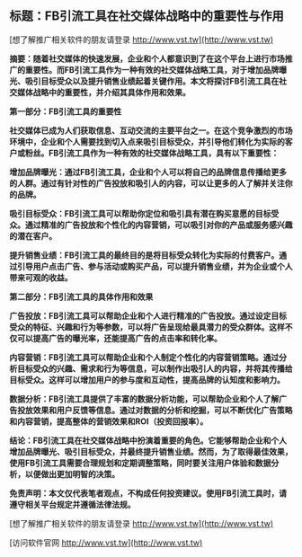 ## **标题：FB引流工具在社交媒体战略中的重要性与作用**

[想了解推广相关软件的朋友请登录 http://www.vst.tw](http://www.vst.tw)

**摘要：随着社交媒体的快速发展，企业和个人都意识到了在这个平台上进行市场推广的重要性。而FB引流工具作为一种有效的社交媒体战略工具，对于增加品牌曝光、吸引目标受众以及提升销售业绩起着关键作用。本文将探讨FB引流工具在社交媒体战略中的重要性，并介绍其具体作用和效果。**

**第一部分：FB引流工具的重要性**

**社交媒体已成为人们获取信息、互动交流的主要平台之一。在这个竞争激烈的市场环境中，企业和个人需要找到切入点来吸引目标受众，并引导他们转化为实际的客户或粉丝。FB引流工具作为一种有效的社交媒体战略工具，具有以下重要性：**

**增加品牌曝光：通过FB引流工具，企业和个人可以将自己的品牌信息传播给更多的人群。通过有针对性的广告投放和吸引人的内容，可以让更多的人了解并关注你的品牌。**

**吸引目标受众：FB引流工具可以帮助你定位和吸引具有潜在购买意愿的目标受众。通过精准的广告投放和个性化的内容营销，可以吸引对你的产品或服务感兴趣的潜在客户。**

**提升销售业绩：FB引流工具的最终目的是将目标受众转化为实际的付费客户。通过引导用户点击广告、参与活动或购买产品，可以提升销售业绩，并为企业或个人带来可观的收益。**

**第二部分：FB引流工具的具体作用和效果**

**广告投放：FB引流工具可以帮助企业和个人进行精准的广告投放。通过设定目标受众的特征、兴趣和行为等参数，可以将广告呈现给最具潜力的受众群体。这样不仅可以提高广告的曝光率，还能提高广告的点击率和转化率。**

**内容营销：FB引流工具可以帮助企业和个人制定个性化的内容营销策略。通过分析目标受众的兴趣、需求和行为等信息，可以制作出吸引人的内容，并将其传播给目标受众。这样可以增加用户的参与度和互动性，提高品牌的认知度和影响力。**

**数据分析：FB引流工具提供了丰富的数据分析功能，可以帮助企业和个人了解广告投放效果和用户反馈等信息。通过对数据的分析和挖掘，可以不断优化广告策略和内容营销，提高整体的营销效果和ROI（投资回报率）。**

**结论：FB引流工具在社交媒体战略中扮演着重要的角色。它能够帮助企业和个人增加品牌曝光、吸引目标受众，并最终提升销售业绩。然而，为了取得最佳效果，使用FB引流工具需要合理规划和定期调整策略，同时要关注用户体验和数据分析，以便做出更加明智的决策。**

**免责声明：本文仅代表笔者观点，不构成任何投资建议。使用FB引流工具时，请遵守相关平台规定并遵循法律法规。**

[想了解推广相关软件的朋友请登录 http://www.vst.tw](http://www.vst.tw)


[访问软件官网 http://www.vst.tw](http://www.vst.tw)
